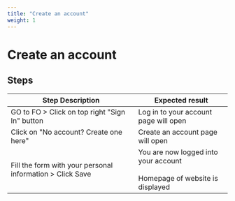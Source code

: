 ```yaml
---
title: "Create an account"
weight: 1
---
```


# Create an account
## Steps
| Step Description | Expected result |
| ----- | ----- |
| GO to FO > Click on top right "Sign In" button | Log in to your account page will open |
| Click on "No account? Create one here" | Create an account page will open |
| Fill the form with your personal information > Click Save | You are now logged into your account<br><br>Homepage of website is displayed |

